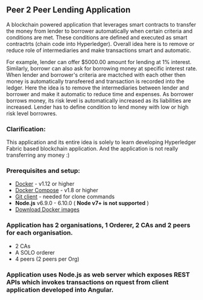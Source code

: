 ## Peer 2 Peer Lending Application

A blockchain powered application that leverages smart contracts to transfer the money from lender to borrower automatically when certain criteria and conditions are met. These conditions are defined and executed as smart contractrts (chain code into Hyperledger).  Overall idea here is to remove or reduce role of intermediaries and make transactions smart and automatic.

For example, lender can offer $5000.00 amount for lending at 1% interest. Similarly, borrowr can also ask for borrowing money at specific interest rate. When lender and borrower's criteria are mactched with each other then money is automatically transfeered and transaction is recorded into the ledger. Here the idea is to remove the intermediaries between lender and borrower and make it automatic to reduce time and expenses. As borrower borrows money, its risk level is automatically increased as its liabilities are increased. Lender has to define condition to lend money with low or high risk level borrowres.

### Clarification:
This application and its entire idea is solely to learn developing Hyperledger Fabric based blockchain application. And the application is not really transferring any money :)

### Prerequisites and setup:

* [Docker](https://www.docker.com/products/overview) - v1.12 or higher
* [Docker Compose](https://docs.docker.com/compose/overview/) - v1.8 or higher
* [Git client](https://git-scm.com/downloads) - needed for clone commands
* **Node.js** v6.9.0 - 6.10.0 ( __Node v7+ is not supported__ )
* [Download Docker images](http://hyperledger-fabric.readthedocs.io/en/latest/samples.html#binaries)

### Application has 2 organisations, 1 Orderer, 2 CAs and 2 peers for each organisation.
* 2 CAs
* A SOLO orderer
* 4 peers (2 peers per Org)

### Application uses Node.js as web server which exposes REST APIs which invokes transactions on rquest from client application developed into Angular.
